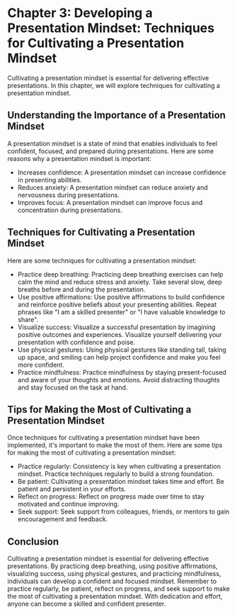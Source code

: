 Chapter 3: Developing a Presentation Mindset: Techniques for Cultivating a Presentation Mindset
===============================================================================================

Cultivating a presentation mindset is essential for delivering effective presentations. In this chapter, we will explore techniques for cultivating a presentation mindset.

Understanding the Importance of a Presentation Mindset
------------------------------------------------------

A presentation mindset is a state of mind that enables individuals to feel confident, focused, and prepared during presentations. Here are some reasons why a presentation mindset is important:

* Increases confidence: A presentation mindset can increase confidence in presenting abilities.
* Reduces anxiety: A presentation mindset can reduce anxiety and nervousness during presentations.
* Improves focus: A presentation mindset can improve focus and concentration during presentations.

Techniques for Cultivating a Presentation Mindset
-------------------------------------------------

Here are some techniques for cultivating a presentation mindset:

* Practice deep breathing: Practicing deep breathing exercises can help calm the mind and reduce stress and anxiety. Take several slow, deep breaths before and during the presentation.
* Use positive affirmations: Use positive affirmations to build confidence and reinforce positive beliefs about your presenting abilities. Repeat phrases like "I am a skilled presenter" or "I have valuable knowledge to share".
* Visualize success: Visualize a successful presentation by imagining positive outcomes and experiences. Visualize yourself delivering your presentation with confidence and poise.
* Use physical gestures: Using physical gestures like standing tall, taking up space, and smiling can help project confidence and make you feel more confident.
* Practice mindfulness: Practice mindfulness by staying present-focused and aware of your thoughts and emotions. Avoid distracting thoughts and stay focused on the task at hand.

Tips for Making the Most of Cultivating a Presentation Mindset
--------------------------------------------------------------

Once techniques for cultivating a presentation mindset have been implemented, it's important to make the most of them. Here are some tips for making the most of cultivating a presentation mindset:

* Practice regularly: Consistency is key when cultivating a presentation mindset. Practice techniques regularly to build a strong foundation.
* Be patient: Cultivating a presentation mindset takes time and effort. Be patient and persistent in your efforts.
* Reflect on progress: Reflect on progress made over time to stay motivated and continue improving.
* Seek support: Seek support from colleagues, friends, or mentors to gain encouragement and feedback.

Conclusion
----------

Cultivating a presentation mindset is essential for delivering effective presentations. By practicing deep breathing, using positive affirmations, visualizing success, using physical gestures, and practicing mindfulness, individuals can develop a confident and focused mindset. Remember to practice regularly, be patient, reflect on progress, and seek support to make the most of cultivating a presentation mindset. With dedication and effort, anyone can become a skilled and confident presenter.
